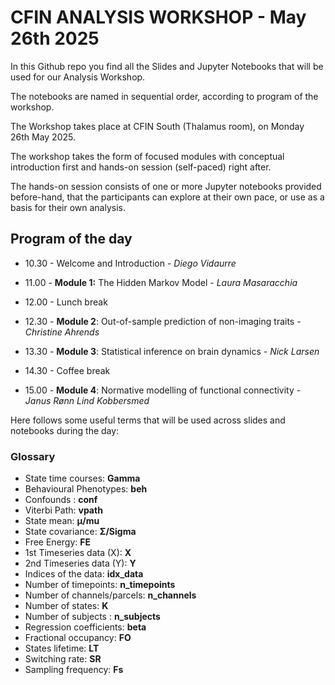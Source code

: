 # CFIN ANALYSIS WORKSHOP - May 26th 2025

In this Github repo you find all the Slides and Jupyter Notebooks that will be used for our Analysis Workshop. 

The notebooks are named in sequential order, according to program of the workshop. 

The Workshop takes place at CFIN South (Thalamus room), on Monday 26th May 2025. 

The workshop takes the form of focused modules with conceptual introduction first and hands-on session (self-paced) right after. 

The hands-on session consists of one or more Jupyter notebooks provided before-hand, that the participants can explore at their own pace, or use as a basis for their own analysis.

## Program of the day

- 10.30 - Welcome and Introduction - *Diego Vidaurre*

- 11.00 - **Module 1:** The Hidden Markov Model - *Laura Masaracchia*

- 12.00 - Lunch break

- 12.30 - **Module 2**: Out-of-sample prediction of non-imaging traits - *Christine Ahrends*

- 13.30 - **Module 3**: Statistical inference on brain dynamics - *Nick Larsen*

- 14.30 - Coffee break

- 15.00 - **Module 4**: Normative modelling of functional connectivity - *Janus Rønn Lind Kobbersmed*



Here follows some useful terms that will be used across slides and notebooks during the day: 
### Glossary
- State time courses: **Gamma**
- Behavioural Phenotypes: **beh** 
- Confounds : **conf**
- Viterbi Path: **vpath**
- State mean: **μ/mu**
- State covariance: **Σ/Sigma**
- Free Energy: **FE**
- 1st Timeseries data (X): **X**
- 2nd Timeseries data (Y): **Y**
- Indices of the data: **idx_data**
- Number of timepoints: **n_timepoints**
- Number of channels/parcels: **n_channels**
- Number of states: **K**
- Number of subjects : **n_subjects**
- Regression coefficients: **beta**
- Fractional occupancy: **FO**
- States lifetime: **LT**
- Switching rate: **SR**
- Sampling frequency: **Fs**


